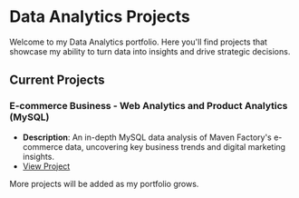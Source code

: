 # Data Analytics Projects

Welcome to my Data Analytics portfolio. Here you'll find projects that showcase my ability to turn data into insights and drive strategic decisions.

## Current Projects

### E-commerce Business - Web Analytics and Product Analytics (MySQL)
- **Description**: An in-depth MySQL data analysis of Maven Factory's e-commerce data, uncovering key business trends and digital marketing insights.
- [View Project](link-to-project-1-directory)

More projects will be added as my portfolio grows.
